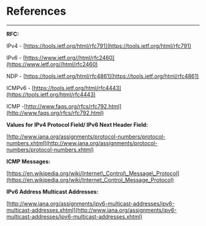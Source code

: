 # References

---

**RFC:**

IPv4 - [https://tools.ietf.org/html/rfc791](https://tools.ietf.org/html/rfc791)

IPv6 - [https://www.ietf.org//html/rfc2460](https://www.ietf.org//html/rfc2460)

NDP - [https://tools.ietf.org/html/rfc4861](https://tools.ietf.org/html/rfc4861)

ICMPv6 - [https://tools.ietf.org/html/rfc4443](https://tools.ietf.org/html/rfc4443)

ICMP -[http://www.faqs.org/rfcs/rfc792.html](http://www.faqs.org/rfcs/rfc792.html)

**Values for IPv4 Protocol Field/ IPv6 Next Header Field:**

[http://www.iana.org/assignments/protocol-numbers/protocol-numbers.xhtml](http://www.iana.org/assignments/protocol-numbers/protocol-numbers.xhtml)

**ICMP Messages:**

[https://en.wikipedia.org/wiki/Internet\_Control\_Message\_Protocol](https://en.wikipedia.org/wiki/Internet_Control_Message_Protocol)

**IPv6 Address Multicast Addresses:**

[http://www.iana.org/assignments/ipv6-multicast-addresses/ipv6-multicast-addresses.xhtml](http://www.iana.org/assignments/ipv6-multicast-addresses/ipv6-multicast-addresses.xhtml)

